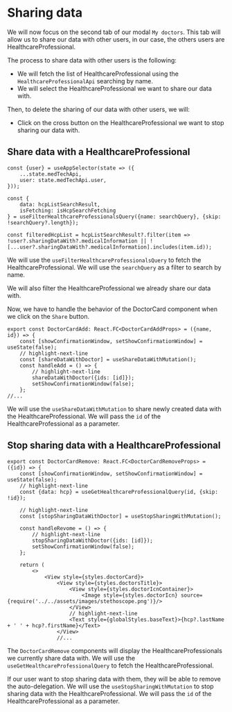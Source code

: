 # Sharing data

We will now focus on the second tab of our modal `My doctors`. This tab will allow us to share our data with other
users, in our case, the others users are HealthcareProfessional.

The process to share data with other users is the following:

* We will fetch the list of HealthcareProfessional using the `HealthcareProfessionalApi` searching by name.
* We will select the HealthcareProfessional we want to share our data with.

Then, to delete the sharing of our data with other users, we will:

* Click on the cross button on the HealthcareProfessional we want to stop sharing our data with.

## Share data with a HealthcareProfessional

```tsx title="src/components/EditUserModal/index.tsx"
const {user} = useAppSelector(state => ({
    ...state.medTechApi,
    user: state.medTechApi.user,
}));

const {
    data: hcpListSearchResult,
    isFetching: isHcpSearchFetching
} = useFilterHealthcareProfessionalsQuery({name: searchQuery}, {skip: !searchQuery?.length});

const filteredHcpList = hcpListSearchResult?.filter(item => !user?.sharingDataWith?.medicalInformation || ![...user?.sharingDataWith?.medicalInformation].includes(item.id));
```

We will use the `useFilterHealthcareProfessionalsQuery` to fetch the HealthcareProfessional. We will use the `searchQuery` as a filter to search by name.

We will also filter the HealthcareProfessional we already share our data with.

Now, we have to handle the behavior of the DoctorCard component when we click on the `Share` button.

```tsx title="src/components/DoctorCard/index.tsx"
export const DoctorCardAdd: React.FC<DoctorCardAddProps> = ({name, id}) => {
    const [showConfirmationWindow, setShowConfirmationWindow] = useState(false);
    // highlight-next-line
    const [shareDataWithDoctor] = useShareDataWithMutation();
    const handleAdd = () => {
        // highlight-next-line
        shareDataWithDoctor({ids: [id]});
        setShowConfirmationWindow(false);
    };
//...
```

We will use the `useShareDataWithMutation` to share newly created data with the HealthcareProfessional. We will pass the `id` of the HealthcareProfessional as a parameter.

## Stop sharing data with a HealthcareProfessional

```tsx title="src/components/DoctorCard/index.tsx"
export const DoctorCardRemove: React.FC<DoctorCardRemoveProps> = ({id}) => {
    const [showConfirmationWindow, setShowConfirmationWindow] = useState(false);
    // highlight-next-line
    const {data: hcp} = useGetHealthcareProfessionalQuery(id, {skip: !id});

    // highlight-next-line
    const [stopSharingDataWithDoctor] = useStopSharingWithMutation();

    const handleRevome = () => {
        // highlight-next-line
        stopSharingDataWithDoctor({ids: [id]});
        setShowConfirmationWindow(false);
    };

    return (
        <>
            <View style={styles.doctorCard}>
                <View style={styles.doctorsTitle}>
                    <View style={styles.doctorIcnContainer}>
                        <Image style={styles.doctorIcn} source={require('../../assets/images/stethoscope.png')}/>
                    </View>
                    // highlight-next-line
                    <Text style={globalStyles.baseText}>{hcp?.lastName + ' ' + hcp?.firstName}</Text>
                </View>
                //...
```

The `DoctorCardRemove` components will display the HealthcareProfessionals we currently share data with. We will use the `useGetHealthcareProfessionalQuery` to fetch the HealthcareProfessional.

If our user want to stop sharing data with them, they will be able to remove the auto-delegation. We will use the `useStopSharingWithMutation` to stop sharing data with the HealthcareProfessional. We will pass the `id` of the HealthcareProfessional as a parameter.
